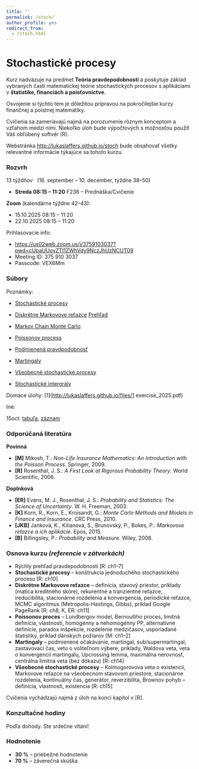 ```yaml
---
title: ''
permalink: /stoch/
author_profile: yes
redirect_from:
  - /stoch.html
---
```


# Stochastické procesy

Kurz nadväzuje na predmet **Teória pravdepodobnosti** a poskytuje základ vybraných častí matematickej teórie stochastických procesov s aplikáciami v **štatistike, financiách a poisťovníctve**.  

Osvojenie si týchto tém je dôležitou prípravou na pokročilejšie kurzy finančnej a poistnej matematiky.  

Cvičenia sa zameriavajú najmä na porozumenie rôznym konceptom a vzťahom medzi nimi. Niekoľko úloh bude výpočtových s možnosťou použiť Váš obľúbený softvér (R).


Webstránka <http://lukaslaffers.github.io/stoch> bude obsahovať všetky relevantné informácie týkajúce sa tohoto kurzu.





### Rozvrh

13 týždňov &nbsp; (16. september – 10. december, týždne 38–50)

- **Streda 08:15 – 11:20** F236 – Prednáška/Cvičenie

**Zoom** (kalendárne týždne 42–43):

-  15.10.2025  08:15 – 11:20
-  22.10.2025  08:15 – 11:20

Prihlasovacie info:

-  <https://us02web.zoom.us/j/3759103037?pwd=cUpaUUovZTI1ZWhVdy9NczJhUzNCUT09>
-  Meeting ID: 375 910 3037
-  Passcode: VEX6Mm

### Súbory

Poznámky:

-  [Stochastické procesy](https://www.dropbox.com/scl/fi/inf0nn8ex8ar7n1qrnzqf/7-kapitola-Rosenthal-cast1.pdf?rlkey=jkuiosccow0y5x1ml36tw6ytf&dl=0)
-  [Diskrétne Markovove reťazce](https://www.dropbox.com/scl/fi/2lmzq14j3mcwyi23a1oq4/8-kapitola-Rosenthal.pdf?rlkey=miyj2qwyjm0cag1usl6f6s5g7&dl=0) [Prehľad](https://www.dropbox.com/scl/fi/49jkj1v4m1z3ml9iq1wu3/MR-overview.pdf?rlkey=ftt4pqqsene9jb5o3mq6v1o2o&dl=0)
-  [Markov Chain Monte Carlo](https://www.dropbox.com/scl/fi/2r5hqtyupxj93mfsnviwg/MCMC.pdf?rlkey=p2dmx9vw23apjph7cl7q41osg&dl=0)
-  [Poissonov process](https://www.dropbox.com/scl/fi/82c618b9uj4heahia5ye3/1-2-kapitola-Mikosch_upd.pdf?rlkey=dpq2y90qutuqk8b0qksplxeek&dl=0)
-  [Podmienená pravdpodobnosť](https://www.dropbox.com/scl/fi/ohlugz1iwymg0gkrt4zvu/13-kapitola-Rosenthal.pdf?rlkey=c44ncrvjm3l3j8jeb8s6i2f5f&dl=0)
-  [Martingaly](https://www.dropbox.com/scl/fi/pt575ss9k241kvw8xjamm/14-kapitola-Rosenthal.pdf?rlkey=rq372ltp2h9hwjpsn1na1qbo2&dl=0)

-  [Všeobecné stochastické procesy](https://www.dropbox.com/scl/fi/14cx1oqjevcfd9kfnq8bl/15-kapitola-Rosenthal-cast1.pdf?rlkey=zfdvqhvmihn9161ridrylyv1u&dl=0)
-  [Stochastické intergrály](https://www.dropbox.com/scl/fi/cswojtk1nakup1kaao3e3/15-kapitola-Rosenthal-cast2.pdf?rlkey=e3ugy5dbhgd8kk8c1c9r7ck6n&dl=0)


Domáce úlohy:
[1](http://lukaslaffers.github.io/files/1 exercise_2025.pdf)

Iné:

15oct: [tabuľa](https://www.dropbox.com/scl/fi/k8h5otpb5el39h9c59jph/stoch_15oct2025.pdf?rlkey=s3pum3y6menbs9zprevxlq9ro&dl=0), [záznam](https://youtu.be/Ennt00MpCRI)


### Odporúčaná literatúra

**Povinná**  
- **[M]** Mikosh, T.: *Non-Life Insurance Mathematics: An Introduction with the Poisson Process*. Springer, 2009.  
- **[R]** Rosenthal, J. S.: *A First Look at Rigorous Probability Theory*. World Scientific, 2006.  

**Doplnková**  
- **[ER]** Evans, M. J., Rosenthal, J. S.: *Probability and Statistics: The Science of Uncertainty*. W. H. Freeman, 2003.
- **[K]** Korn, R., Korn, E., Kroisandt, G.: *Monte Carlo Methods and Models in Finance and Insurance*. CRC Press, 2010.  
- **[JKB]** Janková, K., Kilianová, S., Brunovský, P., Bokes, P.: *Markovove reťazce a ich aplikácie*. Epos, 2015.  
- **[B]** Billingsley, P.: *Probability and Measure*. Wiley, 2008.



### Osnova kurzu  *(referencie v zátvorkách)*

- Rýchly prehľad pravdepodobnosti [R: ch1–7]  
- **Stochastické procesy** – konštrukcia jednoduchého stochastického procesu [R: ch10]  
- **Diskrétne Markovove reťazce** – definícia, stavový priestor, príklady (matica kreditného skóre), rekurentné a tranzientné reťazce, ireducibilita, stacionárne rozdelenia a konvergencia, periodické reťazce, MCMC algoritmus (Metropolis-Hastings, Gibbs), príklad Google PageRank [R: ch8, K, ER: ch11]  
- **Poissonov proces** – Lundbergov model, Bernoulliho proces, limitná definícia, vlastnosti, homogénny a nehomogénny PP, alternatívne definície, paradox inšpekcie, rozdelenie medzičasov, usporiadané štatistiky, príklad dánskych požiarov [M: ch1–2]  
- **Martingaly** – podmienené očakávanie, martingal, sub/supermartingal, zastavovací čas, vetu o voliteľnom výbere, príklady, Waldova veta, veta o konvergencii martingalu, Upcrossing lemma, maximálna nerovnosť, centrálna limitná veta (bez dôkazu) [R: ch14]  
- **Všeobecné stochastické procesy** – Kolmogorovova veta o existencii, Markovove reťazce na všeobecnom stavovom priestore, stacionárne rozdelenia, kontinuálny čas, generátor, reverzibilita, Brownov pohyb – definícia, vlastnosti, existencia [R: ch15]

Cvičenia vychádzajú najmä z úloh na konci kapitol v [R].



### Konzultačné hodiny

Podľa dohody. Ste srdečne vítaní!

### Hodnotenie

- **30 %** – priebežné hodnotenie
- **70 %** – záverečná skúška  


